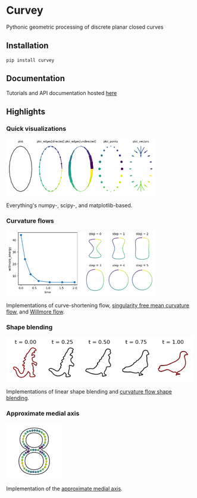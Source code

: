 # Curvey
Pythonic geometric processing of discrete planar closed curves

## Installation
```shell
pip install curvey
```

## Documentation
Tutorials and API documentation hosted [here](https://darikg.github.io/curvey/)

## Highlights

### Quick visualizations

<img src="https://raw.githubusercontent.com/darikg/curvey/main/static/curve_plot.png" alt="curve plotting" width="400"/>

Everything's numpy-, scipy-, and matplotlib-based.

### Curvature flows

<img src="https://raw.githubusercontent.com/darikg/curvey/main/static/willmore_flow.png" alt="willmore flow" width="400"/>

Implementations of curve-shortening flow, [singularity free mean curvature flow](
https://arxiv.org/abs/1203.6819), and [Willmore flow](
https://www.cs.cmu.edu/~kmcrane/Projects/ConformalWillmoreFlow/paper.pdf).

### Shape blending

<img src="https://raw.githubusercontent.com/darikg/curvey/main/static/curv_interp.png" alt="curvature based shape interpolation" width="500"/>

Implementations of linear shape blending and [curvature flow shape blending](
https://www.sciencedirect.com/science/article/pii/S016783961730016X).


### Approximate medial axis

<img src="https://raw.githubusercontent.com/darikg/curvey/main/static/ama.png" alt="approximate medial axis" width="150"/>

Implementation of the [approximate medial axis](
https://citeseerx.ist.psu.edu/document?repid=rep1&type=pdf&doi=cfc187181ce85d983843c4a184651dbd2a07e7e5).
